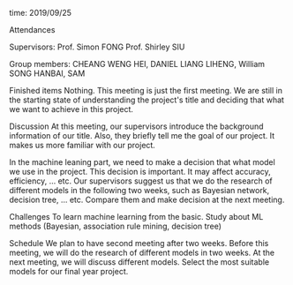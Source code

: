 time: 2019/09/25

Attendances

Supervisors: 
Prof. Simon FONG
Prof. Shirley SIU

Group members:
CHEANG WENG HEI, DANIEL
LIANG LIHENG, William
SONG HANBAI, SAM

Finished items
Nothing. This meeting is just the first meeting. We are still in the starting state of understanding the project's title and deciding that what we want to achieve in this project.

Discussion
At this meeting, our supervisors introduce the background information of our title. Also, they briefly tell me the goal of our project. It makes us more familiar with our project.

In the machine leaning part, we need to make a decision that what model we use in the project. This decision is important. It may affect accuracy, efficiency, ... etc. Our supervisors suggest us that we do the research of different models in the following two weeks, such as Bayesian network, decision tree, ... etc. Compare them and make decision at the next meeting.

Challenges
To learn machine learning from the basic. Study about ML methods (Bayesian, association rule mining, decision tree)

Schedule
We plan to have second meeting after two weeks. Before this meeting, we will do the research of different models in two weeks. At the next meeting, we will discuss different models. Select the most suitable models for our final year project.
